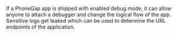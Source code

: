 
If a PhoneGap app is shipped with enabled debug mode, it can allow anyone to
attach a debugger and change the logical flow of the app. Sensitive logs get
leaked which can be used to determine the URL endpoints of the application.
